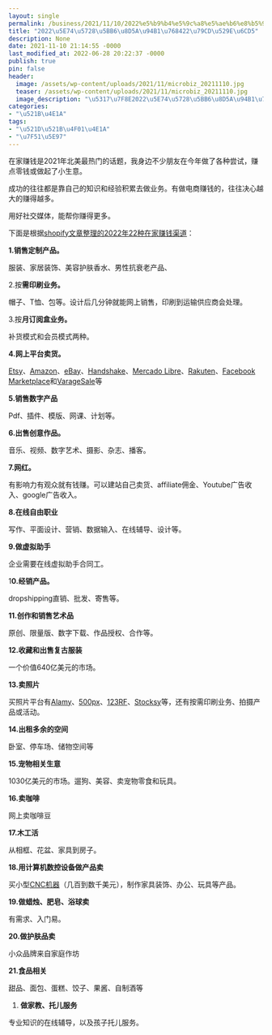 ```yaml
---
layout: single
permalink: /business/2021/11/10/2022%e5%b9%b4%e5%9c%a8%e5%ae%b6%e8%b5%9a%e9%92%b1%e7%9a%8422%e7%a7%8d%e5%8a%9e%e6%b3%95/
title: "2022\u5E74\u5728\u5BB6\u8D5A\u94B1\u768422\u79CD\u529E\u6CD5"
description: None
date: 2021-11-10 21:14:55 -0000
last_modified_at: 2022-06-28 20:22:37 -0000
publish: true
pin: false
header:
  image: /assets/wp-content/uploads/2021/11/microbiz_20211110.jpg
  teaser: /assets/wp-content/uploads/2021/11/microbiz_20211110.jpg
  image_description: "\u5317\u7F8E2022\u5E74\u5728\u5BB6\u8D5A\u94B1\u768422\u79CD\u6E20\u9053"
categories:
- "\u521B\u4E1A"
tags:
- "\u521D\u521B\u4F01\u4E1A"
- "\u7F51\u5E97"
---
```

在家赚钱是2021年北美最热门的话题，我身边不少朋友在今年做了各种尝试，赚点零钱或做起了小生意。

成功的往往都是靠自己的知识和经验积累去做业务。有做电商赚钱的，往往决心越大的赚得越多。

用好社交媒体，能帮你赚得更多。

下面是根据[shopify文章整理的2022年22种在家赚钱渠道](https://www.shopify.ca/blog/make-money-from-home)：

**1.销售定制产品。**

服装、家居装饰、美容护肤香水、男性抗衰老产品、

2.按**需印刷业务。**

帽子、T恤、包等。设计后几分钟就能网上销售，印刷到运输供应商会处理。

3.按**月订阅盒业务。**

补货模式和会员模式两种。

**4.网上平台卖货。**

[Etsy](https://www.etsy.com)、[Amazon](https://www.amazon.com)、[eBay](https://www.ebay.ca)、[Handshake](https://www.handshake.com)、[Mercado Libre](https://www.mercadolibre.com)、[Rakuten](https://www.rakuten.com)、[Facebook Marketplace](https://www.facebook.com/marketplace/)和[VarageSale](https://www.varagesale.com)等

**5.销售数字产品**

Pdf、插件、模版、网课、计划等。

**6.出售创意作品。**

音乐、视频、数字艺术、摄影、杂志、播客。

**7.网红。**

有影响力有观众就有钱赚。可以建站自己卖货、affiliate佣金、Youtube广告收入、google广告收入。

**8.在线自由职业**

写作、平面设计、营销、数据输入、在线辅导、设计等。

**9.做虚拟助手**

企业需要在线虚拟助手合同工。

1**0.经销产品。**

dropshipping直销、批发、寄售等。

**11.创作和销售艺术品**

原创、限量版、数字下载、作品授权、合作等。

**12.收藏和出售复古服装**

一个价值640亿美元的市场。

**13.卖照片**

买照片平台有[Alamy](https://www.alamy.com)、[500px](https://500px.com)、[123RF](https://www.123rf.com)、[Stocksy](https://www.stocksy.com)等，还有按需印刷业务、拍摄产品或活动。

**14.出租多余的空间**

卧室、停车场、储物空间等

**15.宠物相关生意**

1030亿美元的市场。遛狗、美容、卖宠物零食和玩具。

**16.卖咖啡**

网上卖咖啡豆

**17.木工活**

从相框、花盆、家具到房子。

**18.用计算机数控设备做产品卖**

买小型[CNC机器](https://en.wikipedia.org/wiki/Numerical_control)（几百到数千美元），制作家具装饰、办公、玩具等产品。

**19.做蜡烛、肥皂、浴球卖**

有需求、入门易。

**20.做护肤品卖**

小众品牌来自家庭作坊

**21.食品相关**

甜品、面包、蛋糕、饺子、果酱、自制酒等

  1.  **做家教、托儿服务**

专业知识的在线辅导，以及孩子托儿服务。
